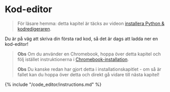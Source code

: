 # Kod-editor

> För läsare hemma: detta kapitel är täcks av videon [installera Python & kodredigeraren](https://www.youtube.com/watch?v=pVTaqzKZCdA&t=4m43s).

Du är på väg att skriva din första rad kod, så det är dags att ladda ner en kod-editor!

> **Obs** Om du använder en Chromebook, hoppa över detta kapitel och följ istället instruktionerna i [Chromebook-installation](../chromebook_setup/README.md).
> 
> **Obs** Du kanske redan har gjort detta i installationskapitlet - om så är fallet kan du hoppa över detta och direkt gå vidare till nästa kapitel!

{% include "/code_editor/instructions.md" %}